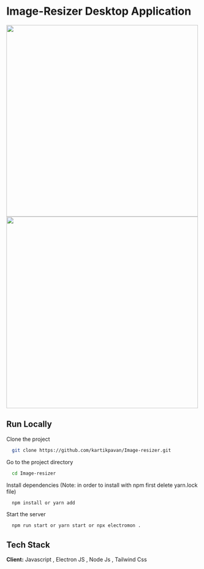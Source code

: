 # Image-Resizer Desktop Application 

<p float="left">
  <img src="https://user-images.githubusercontent.com/81632171/195977590-5b2efda2-cb10-4ce7-8287-81d41b07335c.png" width="500" />
  <img src="https://user-images.githubusercontent.com/81632171/195977591-e50e8393-49cc-46d1-9df0-6137f710fc25.png" width="500" /> 
</p>

## Run Locally

Clone the project

```bash
  git clone https://github.com/kartikpavan/Image-resizer.git
```

Go to the project directory

```bash
  cd Image-resizer
```

Install dependencies (Note: in order to install with npm first delete yarn.lock file)

```bash
  npm install or yarn add
```

Start the server

```bash
  npm run start or yarn start or npx electromon .
```
## Tech Stack

**Client:** Javascript , Electron JS , Node Js , Tailwind Css

